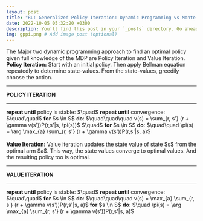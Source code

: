 ```yaml
---
layout: post
title: "RL: Generalized Policy Iteration: Dynamic Programming vs Monte Carlo"
date: 2022-10-05 05:32:20 +0300
description: You’ll find this post in your `_posts` directory. Go ahead and edit it and re-build the site to see your changes. # Add post description (optional)
img: gppi.png # Add image post (optional)
---
```


The Major two dynamic programming approach to find an optimal policy given full knowledge of the MDP are Policy Iteration and Value Iteration. 
<br>
<strong>Policy Iteration:</strong> Start with an initial policy. Then apply Bellman equation repeatedly to determine state-values. From the state-values, greedily choose the action.
<hr>
<strong> POLICY ITERATION </strong>
<hr>
<strong>repeat until</strong> policy is stable:      
$\quad$ <strong>repeat until</strong> convergence:     
$\quad\quad$ <strong>for</strong> $s \in S$ <strong>do</strong>:      
$\quad\quad\quad v(s) = \sum_{r, s'} (r + \gamma v(s'))P(r,s'|s, \pi(s))$      
$\quad$ <strong>for</strong> $s \in S$ <strong>do</strong>:      
$\quad\quad \pi(s) = \arg \max_{a} \sum_{r, s'} (r + \gamma v(s'))P(r,s'|s, a)$
<br>
<br>
<strong>Value Iteration:</strong> Value iteration updates the state value of state $s$ from the optimal arm $a$. This way, the state values converge to optimal values. And the resulting policy too is optimal.
<hr>
<strong> VALUE ITERATION </strong>
<hr>
<strong>repeat until</strong> policy is stable:      
$\quad$ <strong>repeat until</strong> convergence:     
$\quad\quad$ <strong>for</strong> $s \in S$ <strong>do</strong>:      
$\quad\quad\quad v(s) = \max_{a} \sum_{r, s'} (r + \gamma v(s'))P(r,s'|s, a)$      
<strong>for</strong> $s \in S$ <strong>do</strong>:      
$\quad \pi(s) = \arg \max_{a} \sum_{r, s'} (r + \gamma v(s'))P(r,s'|s, a)$
<br>
<br>


